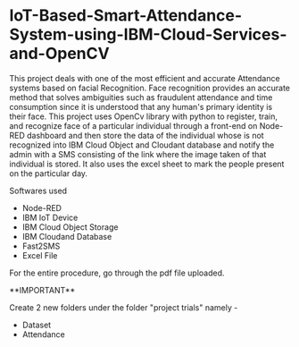 # IoT-Based-Smart-Attendance-System-using-IBM-Cloud-Services-and-OpenCV
This project deals  with one of the most efficient and accurate Attendance systems based on facial Recognition.  Face recognition provides an accurate method that solves ambiguities such as fraudulent  attendance and time consumption since it is understood that any human's primary identity is their  face. This project uses OpenCv library with python to register, train, and recognize face of a  particular individual through a front-end on Node-RED dashboard and then store the data of the  individual whose is not recognized into IBM Cloud Object and Cloudant database and notify the  admin with a SMS consisting of the link where the image taken of that individual is stored. It  also uses the excel sheet to mark the people present on the particular day.

Softwares used
<ul>
  <li>Node-RED</li>
  <li>IBM IoT Device</li>
  <li>IBM Cloud Object Storage</li>
  <li>IBM Cloudand Database</li>
  <liPython with OpenCV></li>
  <li>Fast2SMS</li>
  <li>Excel File</li>
 </ul>

For the entire procedure, go through the pdf file uploaded.

\*\*IMPORTANT**

Create 2 new folders under the folder "project trials" namely -
<ul>
  <li>Dataset</li>
  <li>Attendance</li>
</ul>
